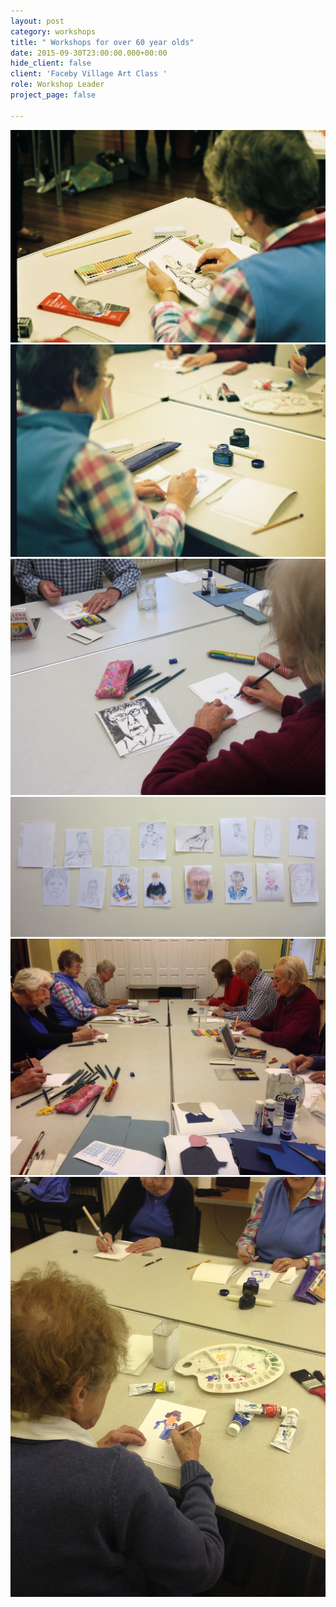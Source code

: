 ```yaml
---
layout: post
category: workshops
title: " Workshops for over 60 year olds"
date: 2015-09-30T23:00:00.000+00:00
hide_client: false
client: 'Faceby Village Art Class '
role: Workshop Leader
project_page: false

---
```

![](/uploads/FH000011.jpg)![](/uploads/FH000014.jpg)![](/uploads/IMG_1674.jpg)![](/uploads/IMG_1687.jpg)![](/uploads/IMG_2455.jpg)![](/uploads/IMG_2435.jpg)